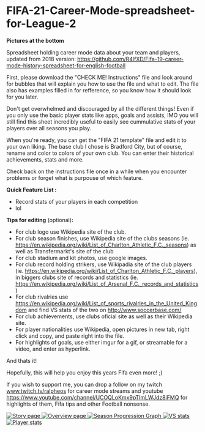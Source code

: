 # FIFA-21-Career-Mode-spreadsheet-for-League-2
**Pictures at the bottom**

Spreadsheet holding career mode data about your team and players, updated from 2018 version: https://github.com/R4lfXD/Fifa-19-career-mode-history-spreadsheet-for-english-football

First, please download the "CHECK ME! Instructions" file and look around for bubbles that will explain you how to use the file and what to edit. The file also has examples
filled in for refference, so you know how it should look for you later.

Don't get overwhelmed and discouraged by all the different things! Even if you only use the basic player stats like apps, goals and assists, IMO you will still find this sheet
incredibly useful to easily see cummulative stats of your players over all seasons you play.

When you're ready, you can get the "FIFA 21 template" file and edit it to your own liking.
The base club I chose is Bradford City, but of course, rename and color to colors of your own club. You can enter their historical achievements, stats and more.

Check back on the instructions file once in a while when you encounter problems or forget what is purpouse of which feature.

**Quick Feature List :**
- Record stats of your players in each competition
- lol


**Tips for editing** (optional)**:**  
- For club logo use Wikipedia site of the club.
- For club season finishes, use Wikipedia site of the clubs seasons (ie. https://en.wikipedia.org/wiki/List_of_Charlton_Athletic_F.C._seasons) as well as Transfermarkt's site of the club
- For club stadium and kit photos, use google images.
- For club record holding strikers, use Wikipadia site of the club players (ie. https://en.wikipedia.org/wiki/List_of_Charlton_Athletic_F.C._players), in biggers clubs site of records and statistics (ie. https://en.wikipedia.org/wiki/List_of_Arsenal_F.C._records_and_statistics)
- For club rivalries use https://en.wikipedia.org/wiki/List_of_sports_rivalries_in_the_United_Kingdom and find VS stats of the two on http://www.soccerbase.com/
- For club achievements, use clubs oficial site as well as their Wikipedia site.
- For player nationalities use Wikipedia, open pictures in new tab, right click and copy, and paste right into the file.
- For highlights of goals, use either imgur for a gif, or streamable for a video, and enter as hyperlink.


And thats it!

Hopefully, this will help you enjoy this years Fifa even more! ;)

If you wish to support me, you can drop a follow on my twitch www.twitch.tv/ralpheos for career mode streams and youtube https://www.youtube.com/channel/UCOQLoKmx9pTlmLWJdz8iFMQ
for highlights of them, Fifa tips and other Football nonsense.

<a href="https://i.imgur.com/HpPwxz6.png" target="_blank">
<img src="https://i.imgur.com/HpPwxz6.png" alt="Story page">
</a>
<a href="https://i.imgur.com/XyAI99s.png" target="_blank">
<img src="https://i.imgur.com/XyAI99s.png" alt="Overview page">
</a>
<a href="https://i.imgur.com/A32qKf3.png" target="_blank">
<img src="https://i.imgur.com/A32qKf3.png" alt="Season Progression Graph">
</a>
<a href="https://i.imgur.com/nbLyygo.png" target="_blank">
<img src="https://i.imgur.com/nbLyygo.png" alt="VS stats">
</a>
<a href="https://i.imgur.com/g99b9R5.png" target="_blank">
<img src="https://i.imgur.com/g99b9R5.png" alt="Player stats">
</a>

